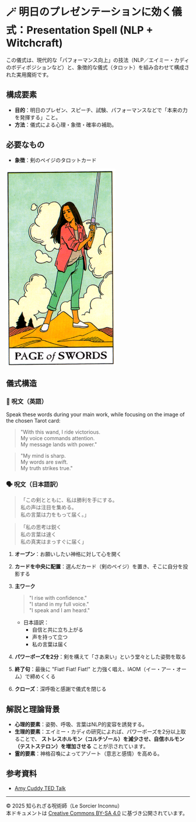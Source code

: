 # 🪄 明日のプレゼンテーションに効く儀式：Presentation Spell (NLP + Witchcraft)

この儀式は、現代的な「パフォーマンス向上」の技法（NLP／エイミー・カディのボディポジションなど）と、象徴的な儀式（タロット）を組み合わせて構成された実用魔術です。

## 構成要素

- **目的**：明日のプレゼン、スピーチ、試験、パフォーマンスなどで「本来の力を発揮する」こと。
- **方法**：儀式による心理・象徴・確率の補助。

## 必要なもの

- **象徴**：剣のペイジのタロットカード

<img src="swords-page.png" width="300">

## 儀式構造

### 🔮 呪文（英語）
Speak these words during your main work, while focusing on the image of the chosen Tarot card:

> "With this wand, I ride victorious.  
> My voice commands attention.  
> My message lands with power."

> "My mind is sharp.  
> My words are swift.  
> My truth strikes true."

### 🗣️ 呪文（日本語訳）

> 「この剣とともに、私は勝利を手にする。  
> 私の声は注目を集める。  
> 私の言葉は力をもって届く。」

> 「私の思考は鋭く  
> 私の言葉は速く  
> 私の真実はまっすぐに届く」

1. **オープン**：お願いしたい神格に対して心を開く
2. **カードを中央に配置**：選んだカード（剣のペイジ）を置き、そこに自分を投影する
3. **主ワーク**

   > "I rise with confidence."  
   > "I stand in my full voice."  
   > "I speak and I am heard."

   - 日本語訳：
     - 自信と共に立ち上がる
     - 声を持って立つ
     - 私の言葉は届く

4. **パワーポーズを2分**：剣を構えて「さあ来い」という堂々とした姿勢を取る
5. **終了句**：最後に "Fiat! Fiat! Fiat!" と力強く唱え、IAOM（イー・アー・オーム）で締めくくる
6. **クローズ**：深呼吸と感謝で儀式を閉じる

## 解説と理論背景

- **心理的要素**：姿勢、呼吸、言葉はNLP的変容を誘発する。
- **生理的要素**：エイミー・カディの研究によれば、パワーポーズを2分以上取ることで、
  **ストレスホルモン（コルチゾール）を減少させ、自信ホルモン（テストステロン）を増加させる** ことが示されています。
- **霊的要素**：神格召喚によってアゾート（意志と感情）を高める。

## 参考資料

- [Amy Cuddy TED Talk](https://www.youtube.com/watch?v=H805EbLS4AY)

---

© 2025 知られざる呪術師（Le Sorcier Inconnu）  
本ドキュメントは [Creative Commons BY-SA 4.0](https://creativecommons.org/licenses/by-sa/4.0/deed.ja) に基づき公開されています。
